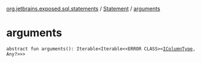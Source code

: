 [org.jetbrains.exposed.sql.statements](../index.md) / [Statement](index.md) / [arguments](.)

# arguments

`abstract fun arguments(): Iterable<Iterable<<ERROR CLASS><`[`IColumnType`](../../org.jetbrains.exposed.sql/-i-column-type/index.md)`, Any?>>>`
